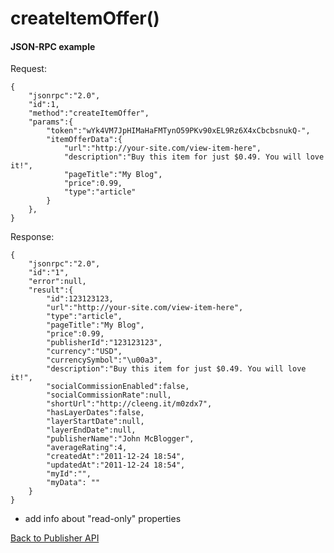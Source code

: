 createItemOffer()
=================

#### JSON-RPC example

Request:

    {
        "jsonrpc":"2.0",
        "id":1,
        "method":"createItemOffer",
        "params":{
            "token":"wYk4VM7JpHIMaHaFMTynO59PKv90xEL9Rz6X4xCbcbsnukQ-",
            "itemOfferData":{
                "url":"http://your-site.com/view-item-here",
                "description":"Buy this item for just $0.49. You will love it!",
                "pageTitle":"My Blog",
                "price":0.99,
                "type":"article"
            }
        },
    }

Response:

    {
        "jsonrpc":"2.0",
        "id":"1",
        "error":null,
        "result":{
            "id":123123123,
            "url":"http://your-site.com/view-item-here",
            "type":"article",
            "pageTitle":"My Blog",
            "price":0.99,
            "publisherId":"123123123",
            "currency":"USD",
            "currencySymbol":"\u00a3",
            "description":"Buy this item for just $0.49. You will love it!",
            "socialCommissionEnabled":false,
            "socialCommissionRate":null,
            "shortUrl":"http://cleeng.it/m0zdx7",
            "hasLayerDates":false,
            "layerStartDate":null,
            "layerEndDate":null,
            "publisherName":"John McBlogger",
            "averageRating":4,
            "createdAt":"2011-12-24 18:54",
            "updatedAt":"2011-12-24 18:54",
            "myId":"",
            "myData": ""
        }
    }



- add info about "read-only" properties

[Back to Publisher API](wiki/Reference/Publisher%20API)